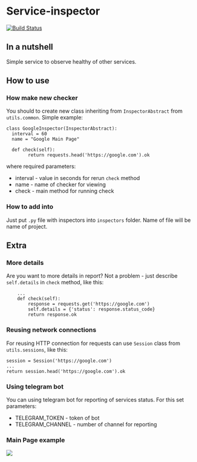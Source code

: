 # Service-inspector

[![Build Status](https://travis-ci.org/Seleznev-nvkz/service-inspector.svg?branch=master)](https://travis-ci.org/Seleznev-nvkz/service-inspector)
  
## In a nutshell  
Simple service to observe healthy of other services.

## How to use  
### How make new checker
You should to create new class inheriting from `InspectorAbstract` from `utils.common`. Simple example:
```
class GoogleInspector(InspectorAbstract):  
  interval = 60  
  name = "Google Main Page"  
  
  def check(self):  
        return requests.head('https://google.com').ok
```
where required parameters:
* interval - value in seconds for rerun `check` method
* name - name of checker for viewing
* check - main method for running check

### How to add into 

Just put `.py` file with inspectors into `inspectors` folder. Name of file will be name of project. 

## Extra
### More details
Are you want to more details in report? Not a problem - just describe `self.details` in `check` method, like this:
```
    ...
    def check(self):
        response = requests.get('https://google.com')
        self.details = {'status': response.status_code}
        return response.ok
```
### Reusing network connections
For reusing HTTP connection for requests can use `Session` class from `utils.sessions`, like this:
```
session = Session('https://google.com')
...
return session.head('https://google.com').ok
```
### Using telegram bot
You can using telegram bot for reporting of services status. For this set parameters:
* TELEGRAM_TOKEN - token of bot
* TELEGRAM_CHANNEL - number of channel for reporting
### Main Page example
![](https://image.ibb.co/iyczj9/Screen_Shot_2018_09_29_at_11_19_54.png)
